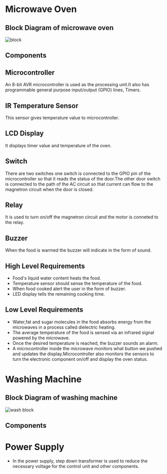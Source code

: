 
# Microwave Oven
## Block Diagram of microwave oven
![block](https://user-images.githubusercontent.com/98802184/154788751-9a05dcb1-2c79-4e28-910c-56a974112796.PNG)

## Components
## Microcontroller
An 8-bit AVR microcontroller is used as the processing unit.It also has programmable general purpose input/output (GPIO) lines, Timers.

##  IR Temperature Sensor 
This sensor gives temperature value to microcontroller.

## LCD Display
It displays timer value and temperature of the oven.

## Switch 
There are two switches one switch is connected to the GPIO pin of the microcontroller so that it reads the status of the door.The other door switch is connected to the path of the AC circuit so that current can flow to the magnetron circuit when the door is closed.

## Relay
It is used to turn on/off the magnetron circuit and the motor is conneted to the relay.

## Buzzer
When the food is warmed the buzzer will indicate in the form of sound.

## High Level Requirements
- Food's liquid water content heats the food.
- Temperature sensor should sense the temperature of the food.
- When food cooked alert the user in the form of buzzer.
- LED display tells the remaining cooking time.



## Low Level Requirements  
- Water,fat and sugar molecules in the food absorbs energy from the microwaves in a process called
dielectric heating.
- The average temperature of the food is sensed via an infrared signal powered by the microwave.
- Once the desired temperature is reached, the buzzer sounds an alarm.
- A microcontroller inside the microwave monitors what button we pushed and updates the display.Microcontroller also monitors the sensors to turn the electronic component on/off and display the oven status.



# Washing Machine
## Block Diagram of washing machine
![wash block](https://user-images.githubusercontent.com/98802184/154811738-46b57570-5937-403d-ab4e-4fb06ad84023.PNG)

## Components
# Power Supply
- In the power 
supply, step down transformer is used to reduce the necessary 
voltage for the control unit and other components. 
